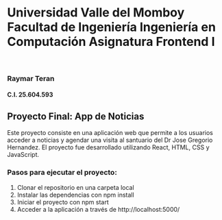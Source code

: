 <h1>
Universidad Valle del Momboy
Facultad de Ingeniería
Ingeniería en Computación
Asignatura Frontend I
</h1>
<br>
<h3>Raymar Teran</h3>
<h4>C.I. 25.604.593</h4>

<h2>Proyecto Final: App de Noticias</h2>

<p>Este proyecto consiste en una aplicación web que permite a los usuarios acceder a noticias y agendar una visita al santuario del Dr Jose Gregorio Hernandez. El proyecto fue desarrollado utilizando React, HTML, CSS y JavaScript.</p>

<h3>Pasos para ejecutar el proyecto:</h3>
<ol>
    <li>Clonar el repositorio en una carpeta local</li>
    <li>Instalar las dependencias con npm install</li>
    <li>Iniciar el proyecto con npm start</li>
    <li>Acceder a la aplicación a través de http://localhost:5000/</li>
</ol>
